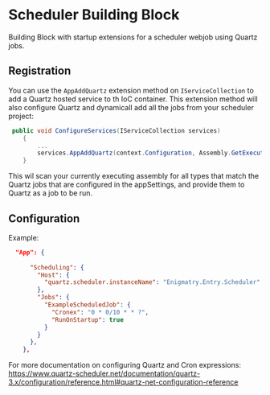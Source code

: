 ﻿# Scheduler Building Block

Building Block with startup extensions for a scheduler webjob using Quartz jobs.

## Registration

You can use the `AppAddQuartz` extension method on `IServiceCollection` to add a Quartz hosted service to th IoC container. This extension method will also configure Quartz and dynamicall add all the jobs from your scheduler project:

```cs
 public void ConfigureServices(IServiceCollection services)
    {
        ...
        services.AppAddQuartz(context.Configuration, Assembly.GetExecutingAssembly());
    }
```
This wil scan your currently executing assembly for all types that match the Quartz jobs that are configured in the appSettings, and provide them to Quartz as a job to be run. 

## Configuration

Example:

```json
  "App": {
    
      "Scheduling": {
        "Host": {
          "quartz.scheduler.instanceName": "Enigmatry.Entry.Scheduler"
        },
        "Jobs": {
          "ExampleScheduledJob": {
            "Cronex": "0 * 0/10 * * ?",
            "RunOnStartup": true
          }
        }
      },
    },
```

For more documentation on configuring Quartz and Cron expressions: https://www.quartz-scheduler.net/documentation/quartz-3.x/configuration/reference.html#quartz-net-configuration-reference
